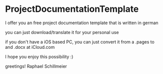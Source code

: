 # ProjectDocumentationTemplate

I offer you an free project documentation template that is written in german

you can just download/translate it for your personal use

if you don't have a iOS based PC, you can just convert it from a .pages to and .docx at iCloud.com

I hope you enjoy this possibility :)

greetings!
Raphael Schillmeier